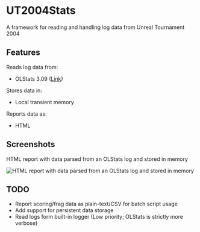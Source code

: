 # UT2004Stats

A framework for reading and handling log data from Unreal Tournament 2004

## Features

Reads log data from:
  - OLStats 3.09 ([Link](https://www.dr-lex.be/software/olstats.html))
  
Stores data in:
  - Local transient memory
  
Reports data as:
  - HTML

## Screenshots

HTML report with data parsed from an OLStats log and stored in memory

![HTML report with data parsed from an OLStats log and stored in memory](https://dcav.pw/c22c706.png)

## TODO

- Report scoring/frag data as plain-text/CSV for batch script usage 
- Add support for persistent data storage
- Read logs form built-in logger (Low priority; OLStats is strictly more verbose)
